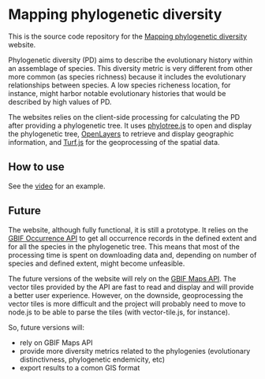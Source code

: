 # Mapping phylogenetic diversity

This is the source code repository for the [Mapping phylogenetic diversity](http://webpages.icav.up.pt/pessoas/ptarroso/mapphylodiv/)
website.

Phylogenetic diversity (PD) aims to describe the evolutionary history within an assemblage
of species. This diversity metric is very different from other more common (as
species richness) because it includes the evolutionary relationships between species.
A low species richeness location, for instance, might harbor notable evolutionary 
histories that would be described by high values of PD. 

The websites relies on the client-side processing for calculating the PD after 
providing a phylogenetic tree. It uses [phylotree.js](https://github.com/veg/phylotree.js/tree/master)
to open and display the phylogenetic tree, [OpenLayers](https://openlayers.org/) 
to retrieve and display geographic information, and [Turf.js](http://turfjs.org/)
for the geoprocessing of the spatial data.


## How to use

See the [video](https://www.youtube.com/watch?v=c8UKP4VziXY) for an example.

## Future 

The website, although fully functional, it is still a prototype. It relies on 
the [GBIF Occurrence API](https://www.gbif.org/developer/occurrence) to get 
all occurrence records in the defined extent and for all the species in the 
phylogenetic tree. This means that most of the processing time is spent on
downloading data and, depending on number of species and defined extent, might
become unfeasible. 

The future versions of the website will rely on the [GBIF Maps API](https://www.gbif.org/developer/maps).
The vector tiles provided by the API are fast to read and display and will provide
a better user experience. However, on the downside, geoprocessing the vector tiles
is more difficult and the project will probably need to move to node.js to be able
to parse the tiles (with vector-tile.js, for instance).

So, future versions will:

* rely on GBIF Maps API
* provide more diversity metrics related to the phylogenies (evolutionary distinctivness,
phylogenetic endemicity, etc)
* export results to a comon GIS format

